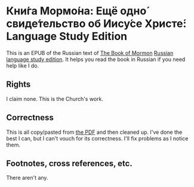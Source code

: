 # Кни́га Мормо́на: Ещё одно́ свиде́тельство об Иису́се Христе́: Language Study Edition

This is an EPUB of the Russian text of [The Book of Mormon](https://www.churchofjesuschrist.org/study/manual/translations-and-downloads/languages/russian?lang=eng) [Russian language study edition](http://media.ldscdn.org/pdf/lds-scriptures/book-of-mormon/book-of-mormon-language-study-edition-06215-rus_eng.pdf).
It helps you read the book in Russian if you need help like I do.

## Rights

I claim none.
This is the Church's work.

## Correctness

This is all copy/pasted from [the PDF](http://media.ldscdn.org/pdf/lds-scriptures/book-of-mormon/book-of-mormon-language-study-edition-06215-rus_eng.pdf) and then cleaned up.
I've done the best I can, but I can't vouch for its correctness.
I'll fix problems as I notice them.

## Footnotes, cross references, etc.

There aren't any.

